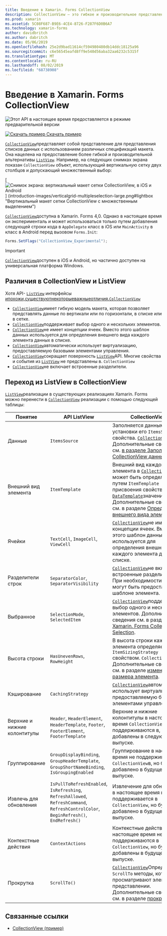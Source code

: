 ```yaml
---
title: Введение в Xamarin. Forms CollectionView
description: CollectionView — это гибкое и производительное представление для представления списков данных с использованием различных спецификаций макета.
ms.prod: xamarin
ms.assetid: 5C08F687-B9E6-4CE4-8726-F287F6D0B6A7
ms.technology: xamarin-forms
author: davidbritch
ms.author: dabritch
ms.date: 05/06/2019
ms.openlocfilehash: 25e2d9bad11614cf594980480db14ddc18125a96
ms.sourcegitcommit: c6e56545eafd8ff9e540d56aba32aa6232c5315f
ms.translationtype: MT
ms.contentlocale: ru-RU
ms.lasthandoff: 08/02/2019
ms.locfileid: "68738908"
---
```

# <a name="xamarinforms-collectionview-introduction"></a>Введение в Xamarin. Forms CollectionView

![](~/media/shared/preview.png "Этот API в настоящее время предоставляется в режиме предварительной версии")

[![Скачать пример](~/media/shared/download.png) Скачать пример](https://docs.microsoft.com/samples/xamarin/xamarin-forms-samples/userinterface-collectionviewdemos/)

[`CollectionView`](xref:Xamarin.Forms.CollectionView)представляет собой представление для представления списков данных с использованием различных спецификаций макета. Она нацелена на предоставление более гибкой и производительной альтернативы [`ListView`](xref:Xamarin.Forms.ListView). Например, на следующих снимках экрана показан `CollectionView` объект, использующий вертикальную сетку двух столбцов и допускающий множественный выбор:

[ ![Снимок экрана: вертикальный макет сетки CollectionView, в iOS и Android](introduction-images/verticalgrid-multipleselection.png "CollectionView вертикальная сетка с множественным выделением") ] (introduction-images/verticalgrid-multipleselection-large.png#lightbox "Вертикальный макет сетки CollectionView с множественным выделением")

[`CollectionView`](xref:Xamarin.Forms.CollectionView)доступна в Xamarin. Forms 4,0. Однако в настоящее время он эксперименталь и может использоваться только путем добавления следующей строки кода в `AppDelegate` класс в iOS или `MainActivity` в класс в Android перед вызовом `Forms.Init`:

```csharp
Forms.SetFlags("CollectionView_Experimental");
```

> [!IMPORTANT]
> [`CollectionView`](xref:Xamarin.Forms.CollectionView)доступен в iOS и Android, но частично доступен на универсальная платформа Windows.

## <a name="collectionview-and-listview-differences"></a>Различия в CollectionView и ListView

Хотя API- [`ListView`](xref:Xamarin.Forms.ListView) интерфейсы [ипохожи,существуютнекоторыеважныеотличия.`CollectionView`](xref:Xamarin.Forms.CollectionView)

- [`CollectionView`](xref:Xamarin.Forms.CollectionView)имеет гибкую модель макета, которая позволяет представлять данные по вертикали или по горизонтали, в списке или в сетке.
- [`CollectionView`](xref:Xamarin.Forms.CollectionView)поддерживает выбор одного и нескольких элементов.
- [`CollectionView`](xref:Xamarin.Forms.CollectionView)не имеет концепции ячеек. Вместо этого шаблон данных используется для определения внешнего вида каждого элемента данных в списке.
- [`CollectionView`](xref:Xamarin.Forms.CollectionView)автоматически использует виртуализацию, предоставляемую базовыми элементами управления.
- [`CollectionView`](xref:Xamarin.Forms.CollectionView)сокращает поверхность [`ListView`](xref:Xamarin.Forms.ListView)API. Многие свойства и события из [`ListView`](xref:Xamarin.Forms.ListView) не представлены в. `CollectionView`
- [`CollectionView`](xref:Xamarin.Forms.CollectionView)не включает встроенные разделители.

## <a name="move-from-listview-to-collectionview"></a>Переход из ListView в CollectionView

[`ListView`](xref:Xamarin.Forms.ListView)реализации в существующих реализациях Xamarin. Forms можно перенести в [`CollectionView`](xref:Xamarin.Forms.CollectionView) реализации с помощью следующей таблицы:

| Понятие | API ListView | CollectionView |
|---|---|---|
| Данные | `ItemsSource` | Заполняется данными путем установки его `ItemsSource` свойства. [`CollectionView`](xref:Xamarin.Forms.CollectionView) Дополнительные сведения см. [в разделе Заполнение CollectionView данными](populate-data.md#populate-a-collectionview-with-data). |
| Внешний вид элемента | `ItemTemplate` | Внешний вид каждого элемента в [`CollectionView`](xref:Xamarin.Forms.CollectionView) может быть определен путем `ItemTemplate` присвоения свойству [`DataTemplate`](xref:Xamarin.Forms.DataTemplate)значения. Дополнительные сведения см. в разделе [Определение внешнего вида элемента](populate-data.md#define-item-appearance). |
| Ячейки | `TextCell`, `ImageCell`, `ViewCell` | [`CollectionView`](xref:Xamarin.Forms.CollectionView)не имеет концепции ячеек. Вместо этого шаблон данных используется для определения внешнего вида каждого элемента данных в списке. |
| Разделители строк | `SeparatorColor`, `SeparatorVisibility` | [`CollectionView`](xref:Xamarin.Forms.CollectionView)не включает встроенные разделители. При необходимости они могут быть предоставлены в шаблоне элемента. |
| Выбранное | `SelectionMode`, `SelectedItem` | [`CollectionView`](xref:Xamarin.Forms.CollectionView)поддерживает выбор одного и нескольких элементов. Дополнительные сведения см. в разделе [Xamarin. Forms CollectionView Selection](selection.md). |
| Высота строки | `HasUnevenRows`, `RowHeight` | В высота строки каждого элемента определяется `ItemSizingStrategy` свойством. `CollectionView` Дополнительные сведения см. в разделе [изменение размера элемента](layout.md#item-sizing).|
| Кэширование | `CachingStrategy` | [`CollectionView`](xref:Xamarin.Forms.CollectionView)автоматически использует виртуализацию, предоставляемую базовыми элементами управления. |
| Верхние и нижние колонтитулы | `Header`, `HeaderElement`, `HeaderTemplate`, `Footer`, `FooterElement`, `FooterTemplate` | Верхние и нижние колонтитулы в настоящее время `CollectionView`не поддерживаются в, но будут добавлены в следующем выпуске.|
| Группирование | `GroupDisplayBinding`, `GroupHeaderTemplate`, `GroupShortNameBinding`, `IsGroupingEnabled` | Группирование в настоящее время не поддерживается `CollectionView`в, но будет добавлено в будущем выпуске. |
| Извлечь для обновления | `IsPullToRefreshEnabled`, `IsRefreshing`, `RefreshAllowed`, `RefreshCommand`, `RefreshControlColor`, `BeginRefresh()`, `EndRefresh()` | Извлечение для обновления в настоящее время не поддерживается в `CollectionView`, но будет добавлено в будущем выпуске. |
| Контекстные действия | `ContextActions` | Контекстные действия в настоящее время не поддерживаются в `CollectionView`, но будут добавлены в будущем выпуске. |
| Прокрутка | `ScrollTo()` | [`CollectionView`](xref:Xamarin.Forms.CollectionView)Определяет `ScrollTo` методы, которые просматривают элементы в представлении. Дополнительные сведения см. в разделе [прокрутка](scrolling.md). |

## <a name="related-links"></a>Связанные ссылки

- [CollectionView (пример)](https://docs.microsoft.com/samples/xamarin/xamarin-forms-samples/userinterface-collectionviewdemos/)

